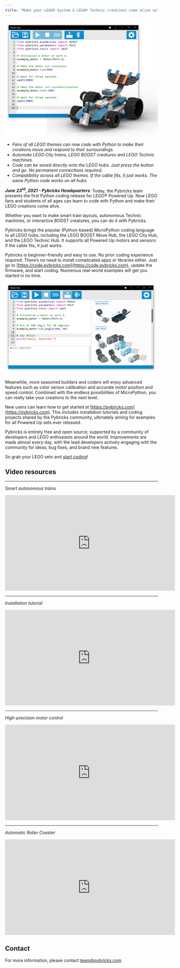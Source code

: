 ```yaml
---
title: "Make your LEGO® System & LEGO® Technic creations come alive with Python coding using Pybricks"
---
```


[![](/assets/images/press/pybricks1.png)](/assets/images/press/pybricks1.png)

- *Fans of all LEGO themes can now code with Python to make their creations
  move and respond to their surroundings.*
- *Automate LEGO City trains, LEGO BOOST creatures and LEGO Technic machines.*
- *Code can be saved directly onto the LEGO hubs. Just press the button and go.
  No permanent connections required.*
- *Compatibility across all LEGO themes. If the cable fits, it just works.
  The same Python code works on all hubs.*

***June 23<sup>rd</sup>, 2021 - Pybricks Headquarters***: Today, the Pybricks
team presents the first Python coding release for LEGO® Powered Up. Now LEGO
fans and students of all ages can learn to code with Python and make their LEGO
creations come alive.

Whether you want to make smart train layouts, autonomous
Technic machines, or interactive BOOST creatures, you can do it with Pybricks.

Pybricks brings the popular (Python-based) MicroPython coding language to all
LEGO hubs, including the LEGO BOOST Move Hub, the LEGO City Hub, and the LEGO
Technic Hub. It supports all Powered Up motors and sensors: if the cable
fits, it just works.

Pybricks is beginner-friendly and easy to use. No prior coding experience
required. There’s no need to install complicated apps or libraries either.
Just go to
[https://code.pybricks.com](https://code.pybricks.com), update the firmware,
and start coding. Numerous real-world examples will get you started in no time.


[![](/assets/images/press/pybricks2.png)](/assets/images/press/pybricks2.png)


Meanwhile, more seasoned builders and coders will enjoy advanced features such
as color sensor calibration and accurate motor position and speed control.
Combined with the endless possibilities of MicroPython, you can really take
your creations to the next level.

New users can learn how to get started at [https://pybricks.com](https://pybricks.com).
This includes
installation tutorials and coding projects shared by the Pybricks community,
ultimately aiming for examples for all Powered Up sets ever released.

Pybricks is entirely free and open source, supported by a community of
developers and LEGO enthusiasts around the world. Improvements are made almost
every day, with the lead developers actively engaging with the community for
ideas, bug fixes, and brand new features. 

So grab your LEGO sets and [start coding](https://code.pybricks.com)!

## Video resources

-----
*Smart autonomous trains*

<iframe width="560" height="315" src="https://www.youtube-nocookie.com/embed/UpA2erJfGQY" title="YouTube video player" frameborder="0" allow="accelerometer; autoplay; clipboard-write; encrypted-media; gyroscope; picture-in-picture" allowfullscreen></iframe>

-----
*Installation tutorial*

<iframe width="560" height="315" src="https://www.youtube-nocookie.com/embed/QLL7EegBGr0" title="YouTube video player" frameborder="0" allow="accelerometer; autoplay; clipboard-write; encrypted-media; gyroscope; picture-in-picture" allowfullscreen></iframe>

-----
*High-precision motor control*

<iframe width="560" height="315" src="https://www.youtube-nocookie.com/embed/TXvCEK1MNGQ" title="YouTube video player" frameborder="0" allow="accelerometer; autoplay; clipboard-write; encrypted-media; gyroscope; picture-in-picture" allowfullscreen></iframe>

-----
*Automatic Roller Coaster*

<iframe width="560" height="315" src="https://www.youtube-nocookie.com/embed/XyT5AaslSaY" title="YouTube video player" frameborder="0" allow="accelerometer; autoplay; clipboard-write; encrypted-media; gyroscope; picture-in-picture" allowfullscreen></iframe>

## Contact

For more information, please contact [team@pybricks.com](mailto:team@pybricks.com)
